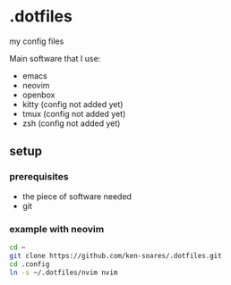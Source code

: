 # .dotfiles
my config files


Main software that I use:
- emacs
- neovim
- openbox 
- kitty (config not added yet)
- tmux (config not added yet)
- zsh (config not added yet)


## setup
### prerequisites
- the piece of software needed
- git

### example with neovim

```bash
cd ~
git clone https://github.com/ken-soares/.dotfiles.git
cd .config
ln -s ~/.dotfiles/nvim nvim
```
